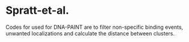 # Spratt-et-al.
Codes for used for DNA-PAINT are to filter non-specific binding events, unwanted localizations and calculate the distance between clusters.
